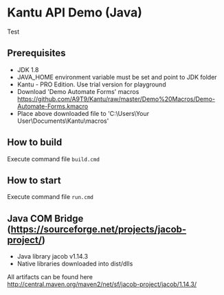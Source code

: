 <h1>Kantu API Demo (Java)</h1>

Test

## Prerequisites
- JDK 1.8
- JAVA_HOME environment variable must be set and point to JDK folder
- Kantu - PRO Edition. Use trial version for playground
- Download 'Demo Automate Forms' macros https://github.com/A9T9/Kantu/raw/master/Demo%20Macros/Demo-Automate-Forms.kmacro
- Place above downloaded file to 'C:\Users\Your User\Documents\Kantu\macros'

## How to build
Execute command file `build.cmd`

## How to start
Execute command file `run.cmd` 

## Java COM Bridge (https://sourceforge.net/projects/jacob-project/)
* Java library jacob v1.14.3
* Native libraries downloaded into dist/dlls

All artifacts can be found here http://central.maven.org/maven2/net/sf/jacob-project/jacob/1.14.3/
